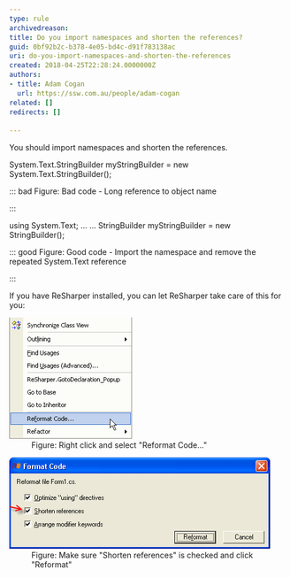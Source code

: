 ```yaml
---
type: rule
archivedreason: 
title: Do you import namespaces and shorten the references?
guid: 0bf92b2c-b378-4e05-bd4c-d91f783138ac
uri: do-you-import-namespaces-and-shorten-the-references
created: 2018-04-25T22:28:24.0000000Z
authors:
- title: Adam Cogan
  url: https://ssw.com.au/people/adam-cogan
related: []
redirects: []

---
```


You should import namespaces and shorten the references.

<!--endintro-->

System.Text.StringBuilder myStringBuilder = new System.Text.StringBuilder();


::: bad
Figure: Bad code - Long reference to object name

:::


using System.Text;
...
...
StringBuilder myStringBuilder = new StringBuilder();


::: good
Figure: Good code - Import the namespace and remove the repeated System.Text reference

:::




If you have ReSharper installed, you can let ReSharper take care of this for you:
<dl class="image"><dt>
      <img src="ReSharperReformatCode.gif" alt="ReSharperReformatCode.gif">
   </dt><dd>Figure: Right click and select "Reformat Code..."<br></dd></dl><dl class="image"><dt>
         <img src="ReSharperShortenReferences.gif" alt="ReSharperShortenReferences.gif">
      </dt><dd>Figure: Make sure "Shorten references" is checked and click "Reformat"<br></dd></dl>
